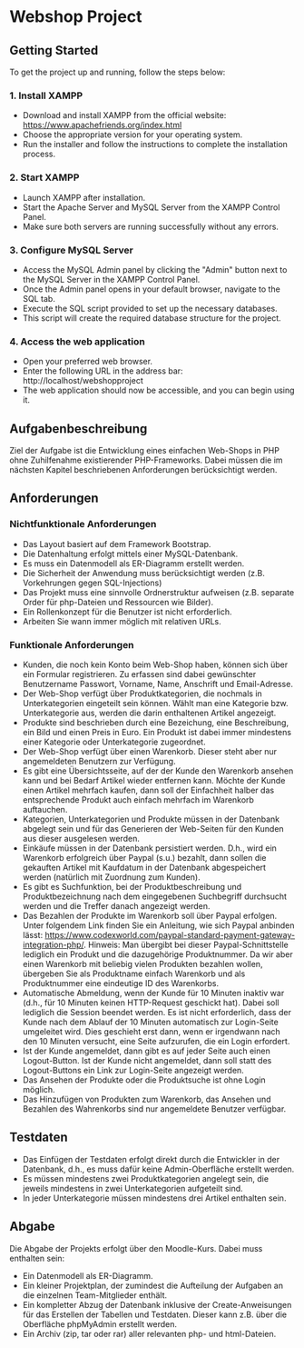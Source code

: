 # Webshop Project

## Getting Started
To get the project up and running, follow the steps below:

### 1. Install XAMPP
- Download and install XAMPP from the official website: https://www.apachefriends.org/index.html
- Choose the appropriate version for your operating system.
- Run the installer and follow the instructions to complete the installation process.

### 2. Start XAMPP
- Launch XAMPP after installation.
- Start the Apache Server and MySQL Server from the XAMPP Control Panel.
- Make sure both servers are running successfully without any errors.

### 3. Configure MySQL Server
- Access the MySQL Admin panel by clicking the "Admin" button next to the MySQL Server in the XAMPP Control Panel.
- Once the Admin panel opens in your default browser, navigate to the SQL tab.
- Execute the SQL script provided to set up the necessary databases.
- This script will create the required database structure for the project.

### 4. Access the web application
- Open your preferred web browser.
- Enter the following URL in the address bar: http://localhost/webshopproject
- The web application should now be accessible, and you can begin using it.

## Aufgabenbeschreibung
Ziel der Aufgabe ist die Entwicklung eines einfachen Web-Shops in PHP ohne
Zuhilfenahme existierender PHP-Frameworks. Dabei müssen die im nächsten
Kapitel beschriebenen Anforderungen berücksichtigt werden.

## Anforderungen
### Nichtfunktionale Anforderungen
- Das Layout basiert auf dem Framework Bootstrap.
- Die Datenhaltung erfolgt mittels einer MySQL-Datenbank.
- Es muss ein Datenmodell als ER-Diagramm erstellt werden.
- Die Sicherheit der Anwendung muss berücksichtigt werden (z.B. Vorkehrungen gegen SQL-Injections)
- Das Projekt muss eine sinnvolle Ordnerstruktur aufweisen (z.B. separate Order für php-Dateien und Ressourcen wie Bilder).
- Ein Rollenkonzept für die Benutzer ist nicht erforderlich.
- Arbeiten Sie wann immer möglich mit relativen URLs.

### Funktionale Anforderungen
- Kunden, die noch kein Konto beim Web-Shop haben, können sich über ein Formular registrieren. Zu erfassen sind dabei gewünschter Benutzername Passwort, Vorname, Name, Anschrift und Email-Adresse.
- Der Web-Shop verfügt über Produktkategorien, die nochmals in Unterkategorien eingeteilt sein können. Wählt man eine Kategorie bzw. Unterkategorie aus, werden die darin enthaltenen Artikel angezeigt.
- Produkte sind beschrieben durch eine Bezeichung, eine Beschreibung, ein Bild und einen Preis in Euro. Ein Produkt ist dabei immer mindestens einer Kategorie oder Unterkategorie zugeordnet.
- Der Web-Shop verfügt über einen Warenkorb. Dieser steht aber nur angemeldeten Benutzern zur Verfügung.
- Es gibt eine Übersichtsseite, auf der der Kunde den Warenkorb ansehen kann und bei Bedarf Artikel wieder entfernen kann. Möchte der Kunde einen Artikel mehrfach kaufen, dann soll der Einfachheit halber das entsprechende Produkt auch einfach mehrfach im Warenkorb auftauchen.
- Kategorien, Unterkategorien und Produkte müssen in der Datenbank abgelegt sein und für das Generieren der Web-Seiten für den Kunden aus dieser ausgelesen werden.
- Einkäufe müssen in der Datenbank persistiert werden. D.h., wird ein Warenkorb erfolgreich über Paypal (s.u.) bezahlt, dann sollen die gekauften Artikel mit Kaufdatum in der Datenbank abgespeichert werden (natürlich mit Zuordnung zum Kunden).
- Es gibt es Suchfunktion, bei der Produktbeschreibung und Produktbezeichnung nach dem eingegebenen Suchbegriff durchsucht werden und die Treffer danach angezeigt werden.
- Das Bezahlen der Produkte im Warenkorb soll über Paypal erfolgen. Unter folgendem Link finden Sie ein Anleitung, wie sich Paypal anbinden lässt: https://www.codexworld.com/paypal-standard-payment-gateway-integration-php/. Hinweis: Man übergibt bei dieser Paypal-Schnittstelle lediglich ein Produkt und die dazugehörige Produktnummer. Da wir aber einen Warenkorb mit beliebig vielen Produkten bezahlen wollen, übergeben Sie als Produktname einfach Warenkorb und als Produktnummer eine eindeutige ID des Warenkorbs.
- Automatische Abmeldung, wenn der Kunde für 10 Minuten inaktiv war (d.h., für 10 Minuten keinen HTTP-Request geschickt hat). Dabei soll lediglich die Session beendet werden. Es ist nicht erforderlich, dass der Kunde nach dem Ablauf der 10 Minuten automatisch zur Login-Seite umgeleitet wird. Dies geschieht erst dann, wenn er irgendwann nach den 10 Minuten versucht, eine Seite aufzurufen, die ein Login erfordert.
- Ist der Kunde angemeldet, dann gibt es auf jeder Seite auch einen Logout-Button. Ist der Kunde nicht angemeldet, dann soll statt des Logout-Buttons ein Link zur Login-Seite angezeigt werden.
- Das Ansehen der Produkte oder die Produktsuche ist ohne Login möglich.
- Das Hinzufügen von Produkten zum Warenkorb, das Ansehen und Bezahlen des Wahrenkorbs sind nur angemeldete Benutzer verfügbar.

## Testdaten
- Das Einfügen der Testdaten erfolgt direkt durch die Entwickler in der Datenbank, d.h., es muss dafür keine Admin-Oberfläche erstellt werden.
- Es müssen mindestens zwei Produktkategorien angelegt sein, die jeweils mindestens in zwei Unterkategorien aufgeteilt sind.
- In jeder Unterkategorie müssen mindestens drei Artikel enthalten sein.

## Abgabe
Die Abgabe der Projekts erfolgt über den Moodle-Kurs. Dabei muss enthalten sein:
- Ein Datenmodell als ER-Diagramm.
- Ein kleiner Projektplan, der zumindest die Aufteilung der Aufgaben an die einzelnen Team-Mitglieder enthält.
- Ein kompletter Abzug der Datenbank inklusive der Create-Anweisungen für das Erstellen der Tabellen und Testdaten. Dieser kann z.B. über die Oberfläche phpMyAdmin erstellt werden.
- Ein Archiv (zip, tar oder rar) aller relevanten php- und html-Dateien.